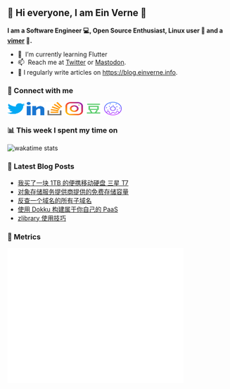 ## 👋 Hi everyone, I am Ein Verne 👋

**I am a Software Engineer 💻, Open Source Enthusiast, Linux user :penguin: and a [vimer](https://github.com/einverne/dotfiles) :man:.**

- 🌱 &nbsp;I’m currently learning Flutter
- 📫 &nbsp;Reach me at [Twitter](https://twitter.com/einverne) or <a rel="me" href="https://m.einverne.info/@einverne">Mastodon</a>.
- 📝 I regularly write articles on <https://blog.einverne.info>.


### 🔗 Connect with me
<a href="https://twitter.com/einverne" target="_blank"><img align="center" src="images/twitter.svg" alt="twitter einverne" height="30" width="40" /></a>
<a href="https://linkedin.com/in/einverne" target="_blank"><img align="center" src="images/linked-in-alt.svg" alt="linkedin einverne" height="30" width="40" /></a>
<a href="https://stackoverflow.com/users/1820217/einverne" target="_blank"><img align="center" src="images/stack-overflow.svg" alt="stackoverflow einverne" height="30" width="40" /></a>
<a href="https://instagram.com/einverne" target="_blank"><img align="center" src="images/instagram.svg" alt="instagram einverne" height="30" width="40" /></a>
<a href="https://www.douban.com/people/einverne" target="_blank"><img align="center" src="images/douban.svg" alt="douban einverne" height="30" width="40" /></a>
<a href="https://homer.einverne.info" target="_blank"><img align="center" src="images/homer.svg" alt="einverne online services" height="30" width="40" /></a>

### 📊 This week I spent my time on

![wakatime stats](https://github-readme-stats.vercel.app/api/wakatime?username=einverne&api_domain=wakapi.einverne.info&hide_title=true&hide_border=true&langs_count=5&bg_color=00000000&text_color=777&layout=compact)

### 📕 Latest Blog Posts
<!-- BLOG-POST-LIST:START -->
- [我买了一块 1TB 的便携移动硬盘 三星 T7](https://einverne.github.io/post/2023/09/i-bought-a-samsung-ssd-disk-t7-1t.html)
- [对象存储服务提供商提供的免费存储容量](https://einverne.github.io/post/2023/09/free-object-based-storage-providers.html)
- [反查一个域名的所有子域名](https://einverne.github.io/post/2023/09/subdomain-scanner.html)
- [使用 Dokku 构建属于你自己的 PaaS](https://einverne.github.io/post/2023/09/dokku-minimum-paas.html)
- [zlibrary 使用技巧](https://einverne.github.io/post/2023/09/zlibrary-usage.html)
<!-- BLOG-POST-LIST:END -->

### 👻 Metrics
<img align="left" src="/metrics.base.svg" alt="Metrics" width="400">
